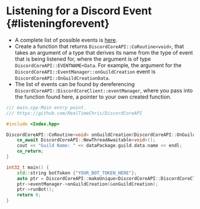 Listening for a Discord Event {#listeningforevent}
============
- A complete list of possible events is [here](https://discord.com/developers/docs/topics/gateway#commands-and-events-gateway-events).
- Create a function that returns `DiscordCoreAPI::CoRoutine<void>`, that takes an argument of a type that derives its name from the type of event that is being listened for, where the argument is of type `DiscordCoreAPI::EVENTNAME+Data`. For example, the argument for the `DiscordCoreAPI::EventManager::onGuildCreation` event is `DiscordCoreAPI::OnGuildCreationData`.
- The list of events can be found by dereferencing `DiscordCoreAPI::DiscordCoreClient::eventManager`, where you pass into the function found here, a pointer to your own created function.

```cpp
/// main.cpp-Main entry point.
/// https://github.com/RealTimeChris/DiscordCoreAPI

#include <Index.hpp>

DiscordCoreAPI::CoRoutine<void> onGuildCreation(DiscordCoreAPI::OnGuildCreationData dataPackage) {
	co_await DiscordCoreAPI::NewThreadAwaitable<void>();
	cout << "Guild Name: " << dataPackage.guild.data.name << endl;
	co_return;
}

int32_t main() {
	std::string botToken {"YOUR_BOT_TOKEN_HERE"};
	auto ptr = DiscordCoreAPI::makeUnique<DiscordCoreAPI::DiscordCoreClient>(botToken, "!");
	ptr->eventManager->onGuildCreation(&onGuildCreation);
	ptr->runBot();
	return 0;
}
```

